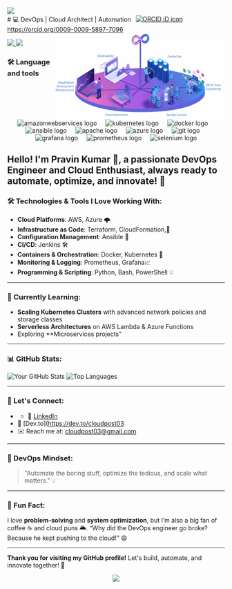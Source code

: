 <html>
<div align="left">
  <img src="https://visitor-badge.laobi.icu/badge?page_id=cloudpost03.cloudpost03&"  />
</div>
# 💻 DevOps | Cloud Architect | Automation 
<a
    id="cy-effective-orcid-url"
    class="underline"
     href="https://orcid.org/0009-0009-5897-7096"
     target="orcid.widget"
     rel="me noopener noreferrer"
     style="vertical-align: top">
     <img
        src="https://orcid.org/sites/default/files/images/orcid_16x16.png"
        style="width: 1em; margin-inline-start: 0.5em"
        alt="ORCID iD icon"/>
      https://orcid.org/0009-0009-5897-7096
    </a>
  <a target="_blank" align="center">
 <img align="right" top="400" height="200" width="400" alt="GIF" src="Animation3.gif">
  </a>

<p float="left">
  <a href="https://python.org/" target="_blank" >
    <img src="https://media1.giphy.com/media/KAq5w47R9rmTuvWOWa/giphy.gif"  height="90" />
  </a>
  <a href="https://www.docker.com/" target="_blank" >
    <img src="https://raw.githubusercontent.com/itsksaurabh/itsksaurabh/master/assets/docker.gif"  height="80" /> 
  </a>
  <h3 align="Cente">🛠 Language and tools</h3>
<div align="center">
  <img src="https://cdn.jsdelivr.net/gh/devicons/devicon/icons/amazonwebservices/amazonwebservices-plain-wordmark.svg" height="40" alt="amazonwebservices logo"  />
  <img width="12" />
  <img src="https://cdn.jsdelivr.net/gh/devicons/devicon/icons/kubernetes/kubernetes-plain.svg" height="40" alt="kubernetes logo"  />
  <img width="12" />
  <img src="https://cdn.jsdelivr.net/gh/devicons/devicon/icons/docker/docker-plain-wordmark.svg" height="40" alt="docker logo"  />
  <img width="12" />
  <img src="https://cdn.jsdelivr.net/gh/devicons/devicon/icons/ansible/ansible-original.svg" height="40" alt="ansible logo"  />
  <img width="12" />
  <img src="https://cdn.jsdelivr.net/gh/devicons/devicon/icons/apache/apache-original-wordmark.svg" height="40" alt="apache logo"  />
  <img width="12" />
  <img src="https://cdn.jsdelivr.net/gh/devicons/devicon/icons/azure/azure-original-wordmark.svg" height="40" alt="azure logo"  />
  <img width="12" />
  <img src="https://cdn.jsdelivr.net/gh/devicons/devicon/icons/git/git-plain-wordmark.svg" height="40" alt="git logo"  />
  <img width="12" />
  <img src="https://cdn.jsdelivr.net/gh/devicons/devicon/icons/grafana/grafana-original-wordmark.svg" height="40" alt="grafana logo"  />
  <img width="12" />
  <img src="https://cdn.jsdelivr.net/gh/devicons/devicon/icons/prometheus/prometheus-original-wordmark.svg" height="40" alt="prometheus logo"  />
  <img width="12" />
  <img src="https://cdn.jsdelivr.net/gh/devicons/devicon/icons/selenium/selenium-original.svg" height="40" alt="selenium logo"  />
</div>

###

**Hello!** I'm Pravin Kumar 👋, a passionate DevOps Engineer and Cloud Enthusiast, always ready to automate, optimize, and innovate! 🚀
--
### 🛠️ Technologies & Tools I Love Working With: 
- **Cloud Platforms**: AWS, Azure 🌩️
- **Infrastructure as Code**: Terraform, CloudFormation,📜
- **Configuration Management**: Ansible 🤖
- **CI/CD**: Jenkins 🛠️
- **Containers & Orchestration**: Docker, Kubernetes 🐳
- **Monitoring & Logging**: Prometheus, Grafana📈
- **Programming & Scripting**: Python, Bash, PowerShell 💡

---

### 🌱 Currently Learning:
- **Scaling Kubernetes Clusters** with advanced network policies and storage classes
- **Serverless Architectures** on AWS Lambda & Azure Functions
- Exploring **Microservices projects"

---
### 📊 GitHub Stats:

![Your GitHub Stats](https://github-readme-stats.vercel.app/api?username=cloudpost03&show_icons=true&theme=radical)
![Top Languages](https://github-readme-stats.vercel.app/api/top-langs/?username=cloudpost03&layout=compact&theme=radical)

---

### 🤝 Let's Connect:

- - 💼 [LinkedIn](https://linkedin.com/in/pravin-devops) 
- 📝 [Dev.to](https://dev.to/cloudpost03
- ✉️ Reach me at: [cloudpost03@gmail.com](mailto:cloudpost03@gmail.com)

---

### 🚀 DevOps Mindset:
> "Automate the boring stuff, optimize the tedious, and scale what matters." 💡

---

### 🎯 Fun Fact:
I love **problem-solving** and **system optimization**, but I’m also a big fan of coffee ☕ and cloud puns 🌥️. “Why did the DevOps engineer go broke? Because he kept pushing to the cloud!” 😄

---

**Thank you for visiting my GitHub profile!** Let's build, automate, and innovate together! 🌟

<div align="center">
  <img src="https://profile-counter.glitch.me/cloudpost03/count.svg?"  />
</div>

</html>
